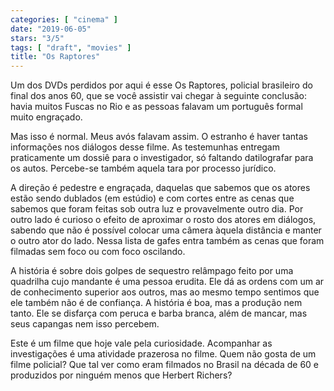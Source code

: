 ```yaml
---
categories: [ "cinema" ]
date: "2019-06-05"
stars: "3/5"
tags: [ "draft", "movies" ]
title: "Os Raptores"
---
```

Um dos DVDs perdidos por aqui é esse Os Raptores, policial brasileiro
do final dos anos 60, que se você assistir vai chegar à seguinte
conclusão: havia muitos Fuscas no Rio e as pessoas falavam um português
formal muito engraçado.

Mas isso é normal. Meus avós falavam assim. O estranho é haver
tantas informações nos diálogos desse filme. As testemunhas entregam
praticamente um dossiê para o investigador, só faltando datilografar
para os autos. Percebe-se também aquela tara por processo jurídico.

A direção é pedestre e engraçada, daquelas que sabemos que os atores
estão sendo dublados (em estúdio) e com cortes entre as cenas que
sabemos que foram feitas sob outra luz e provavelmente outro dia. Por
outro lado é curioso o efeito de aproximar o rosto dos atores em
diálogos, sabendo que não é possível colocar uma câmera àquela
distância e manter o outro ator do lado. Nessa lista de gafes entra
também as cenas que foram filmadas sem foco ou com foco oscilando.

A história é sobre dois golpes de sequestro relâmpago feito por uma
quadrilha cujo mandante é uma pessoa erudita. Ele dá as ordens com um
ar de conhecimento superior aos outros, mas ao mesmo tempo sentimos que
ele também não é de confiança. A história é boa, mas a produção
nem tanto. Ele se disfarça com peruca e barba branca, além de mancar,
mas seus capangas nem isso percebem.

Este é um filme que hoje vale pela curiosidade. Acompanhar as
investigações é uma atividade prazerosa no filme. Quem não gosta de
um filme policial? Que tal ver como eram filmados no Brasil na década
de 60 e produzidos por ninguém menos que Herbert Richers?
